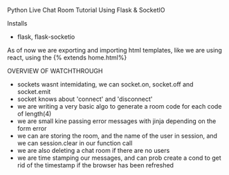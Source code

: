 Python Live Chat Room Tutorial Using Flask & SocketIO

Installs
- flask, flask-socketio


As of now we are exporting and importing html templates, like we are using react, using the {% extends home.html%}


OVERVIEW OF WATCHTHROUGH
- sockets wasnt intemidating, we can socket.on, socket.off and socket.emit
- socket knows about 'connect' and 'disconnect'
- we are writing a very basic algo to generate a room code for each code of length(4)
- we are small kine passing error messages with jinja depending on the form error
- we can are storing the room, and the name of the user in session, and we can session.clear in our function call
- we are also deleting a chat room if there are no users
- we are time stamping our messages, and can prob create a cond to get rid of the timestamp if the browser has been refreshed